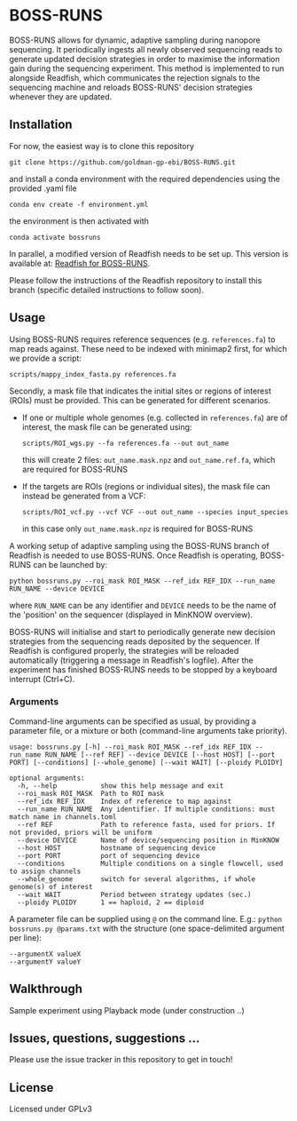 # BOSS-RUNS

BOSS-RUNS allows for dynamic, adaptive sampling during nanopore sequencing. It periodically ingests all newly observed sequencing reads to generate updated decision strategies in order to maximise the information gain during the sequencing experiment. This method is implemented to run alongside Readfish, which communicates the rejection signals to the sequencing machine and reloads BOSS-RUNS' decision strategies whenever they are updated. 


## Installation

For now, the easiest way is to clone this repository

`git clone https://github.com/goldman-gp-ebi/BOSS-RUNS.git`

and install a conda environment with the required dependencies using the provided .yaml file

`conda env create -f environment.yml`

the environment is then activated with

`conda activate bossruns`


In parallel, a modified version of Readfish needs to be set up. This version is available at: [Readfish for BOSS-RUNS](https://github.com/LooseLab/readfish/tree/BossRuns/V0.0.1).

Please follow the instructions of the Readfish repository to install this branch (specific detailed instructions to follow soon).


## Usage

Using BOSS-RUNS requires reference sequences (e.g. `references.fa`) to map reads against. These need to be indexed with minimap2 first, for which we provide a script:

`scripts/mappy_index_fasta.py references.fa`

Secondly, a mask file that indicates the initial sites or regions of interest (ROIs) must be provided. This can be generated for different scenarios.

- If one or multiple whole genomes (e.g. collected in `references.fa`) are of interest, the mask file can be generated using:

	`scripts/ROI_wgs.py --fa references.fa --out out_name`

	this will create 2 files: `out_name.mask.npz` and `out_name.ref.fa`, which are required for BOSS-RUNS


- If the targets are ROIs (regions or individual sites), the mask file can instead be generated from a VCF:

	`scripts/ROI_vcf.py --vcf VCF --out out_name --species input_species`

	in this case only `out_name.mask.npz` is required for BOSS-RUNS


A working setup of adaptive sampling using the BOSS-RUNS branch of Readfish is needed to use BOSS-RUNS. Once Readfish is operating, BOSS-RUNS can be launched by:

`python bossruns.py --roi_mask ROI_MASK --ref_idx REF_IDX --run_name RUN_NAME --device DEVICE`

where `RUN_NAME` can be any identifier and `DEVICE` needs to be the name of the 'position' on the sequencer (displayed in MinKNOW overview).

BOSS-RUNS will initialise and start to periodically generate new decision strategies from the sequencing reads deposited by the sequencer. If Readfish is configured properly, the strategies will be reloaded automatically (triggering a message in Readfish's logfile). After the experiment has finished BOSS-RUNS needs to be stopped by a keyboard interrupt (Ctrl+C).


### Arguments

Command-line arguments can be specified as usual, by providing a parameter file, or a mixture or both (command-line arguments take priority).

```
usage: bossruns.py [-h] --roi_mask ROI_MASK --ref_idx REF_IDX --run_name RUN_NAME [--ref REF] --device DEVICE [--host HOST] [--port PORT] [--conditions] [--whole_genome] [--wait WAIT] [--ploidy PLOIDY]

optional arguments:
  -h, --help           show this help message and exit
  --roi_mask ROI_MASK  Path to ROI mask
  --ref_idx REF_IDX    Index of reference to map against
  --run_name RUN_NAME  Any identifier. If multiple conditions: must match name in channels.toml
  --ref REF            Path to reference fasta, used for priors. If not provided, priors will be uniform
  --device DEVICE      Name of device/sequencing position in MinKNOW
  --host HOST          hostname of sequencing device
  --port PORT          port of sequencing device
  --conditions         Multiple conditions on a single flowcell, used to assign channels
  --whole_genome       switch for several algorithms, if whole genome(s) of interest
  --wait WAIT          Period between strategy updates (sec.)
  --ploidy PLOIDY      1 == haploid, 2 == diploid

```

A parameter file can be supplied using `@` on the command line. E.g.: `python bossruns.py @params.txt` with the structure (one space-delimited argument per line):

```
--argumentX valueX
--argumentY valueY
```

## Walkthrough

Sample experiment using Playback mode (under construction ..)


## Issues, questions, suggestions ...

Please use the issue tracker in this repository to get in touch!


## License

Licensed under GPLv3

